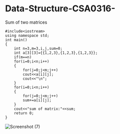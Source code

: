 # Data-Structure-CSA0316-
Sum of two matrices
~~~
#include<iostream>
using namespace std;
int main()
{
	int n=3,m=3,i,j,sum=0;
	int a[3][3]={{1,2,3},{1,2,3},{1,2,3}};
	if(m==n)
	for(i=0;i<n;i++)
	{
		for(j=0;j<m;j++)
		cout<<a[i][j];
		cout<<"\n";
	}
	for(i=0;i<n;i++)
	{
		for(j=0;j<m;j++)
		sum+=a[i][j];
	}
	cout<<"sum of matrix:"<<sum;
	return 0;
}
~~~
![Screenshot (7)](https://github.com/pbsurya/Data-Structure-CSA0316-/assets/148762368/feb826b5-82ed-47bf-9241-968156a7ee4b)

